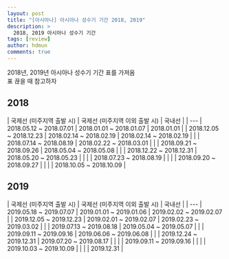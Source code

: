 ```yaml
---
layout: post
title: "[아시아나] 아시아나 성수기 기간 2018, 2019"
description: >
  2018, 2019 아시아나 성수기 기간  
tags: [review]
author: hdmun
comments: true
---
```



2018년, 2019년 아시아나 성수기 기간 표를 가져옴  
표 끊을 때 참고하자  

## 2018  

| 국제선 (미주지역 출발 시) | 국제선 (미주지역 이외 출발 시) | 국내선 |
| ---
| 2018.05.12 ~ 2018.07.01 | 2018.01.01 ~ 2018.01.07 | 2018.01.01 |
| 2018.12.05 ~ 2018.12.23 | 2018.02.14 ~ 2018.02.19 | 2018.02.14 ~ 2018.02.19 |
|  | 2018.07.14 ~ 2018.08.19 | 2018.02.22 ~ 2018.03.01 |
|  | 2018.09.21 ~ 2018.09.26 | 2018.05.04 ~ 2018.05.08 |
|  | 2018.12.22 ~ 2018.12.31 | 2018.05.20 ~ 2018.05.23 |
|  |  | 2018.07.23 ~ 2018.08.19 |
|  |  | 2018.09.20 ~ 2018.09.27 |
|  |  | 2018.10.05 ~ 2018.10.09 |


## 2019

| 국제선 (미주지역 출발 시) | 국제선 (미주지역 이외 출발 시) | 국내선 |
| ---
| 2019.05.18 ~ 2019.07.07 | 2019.01.01 ~ 2019.01.06 | 2019.02.02 ~ 2019.02.07 |
| 2019.12.05 ~ 2019.12.23 | 2019.02.01 ~ 2019.02.07 | 2019.02.23 ~ 2019.03.02 |
|  | 2019.07.13 ~ 2019.08.18 | 2019.05.04 ~ 2019.05.07 |
|  | 2019.09.11 ~ 2019.09.16 | 2019.06.06 ~ 2019.06.08 |
|  | 2019.12.24 ~ 2019.12.31 | 2019.07.20 ~ 2019.08.17 |
|  |  | 2019.09.11 ~ 2019.09.16 |
|  |  | 2019.10.03 ~ 2019.10.09 |
|  |  | 2019.12.31 |
